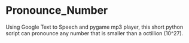 # Pronounce_Number
Using Google Text to Speech and pygame mp3 player, this short python script can pronounce any number that is smaller than a octillion (10^27).
